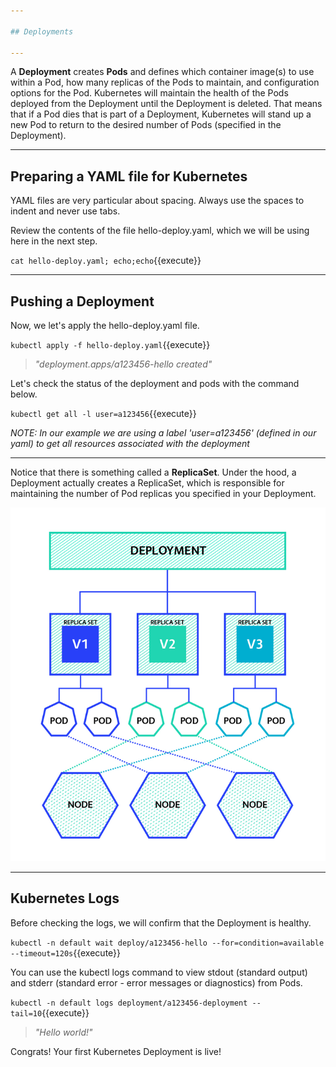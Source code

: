 ```yaml
---

## Deployments

---
```


A **Deployment** creates **Pods** and defines which container image(s) to use within a Pod, how many replicas of the Pods to maintain, and configuration options for the Pod.
Kubernetes will maintain the health of the Pods deployed from the Deployment until the Deployment is deleted.
That means that if a Pod dies that is part of a Deployment, Kubernetes will stand up a new Pod to return to the desired number of Pods (specified in the Deployment).

---

## Preparing a YAML file for Kubernetes

YAML files are very particular about spacing. Always use the spaces to indent and never use tabs.

Review the contents of the file hello-deploy.yaml, which we will be using here in the next step.

`cat hello-deploy.yaml; echo;echo`{{execute}}

---

## Pushing a Deployment 

Now, we let's apply the hello-deploy.yaml file.

`kubectl apply -f hello-deploy.yaml`{{execute}}

> _"deployment.apps/a123456-hello created"_


Let's check the status of the deployment and pods with the command below. 

`kubectl get all -l user=a123456`{{execute}}

_NOTE: In our example we are using a label 'user=a123456' (defined in our yaml) to get all resources associated with the deployment_


---

Notice that there is something called a **ReplicaSet**. Under the hood, a Deployment actually creates a ReplicaSet, which is responsible for maintaining the number of Pod replicas you specified in your Deployment.

![Kubernetes Deployments](./assets/k8s-deployments.png)


---

## Kubernetes Logs

Before checking the logs, we will confirm that the Deployment is healthy.

`kubectl -n default wait deploy/a123456-hello --for=condition=available --timeout=120s`{{execute}}

You can use the kubectl logs command to view stdout (standard output) and stderr (standard error - error messages or diagnostics) from Pods.

`kubectl -n default logs deployment/a123456-deployment --tail=10`{{execute}}

> _"Hello world!"_


Congrats! Your first Kubernetes Deployment is live!
